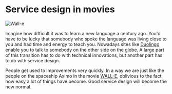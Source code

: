 # Service design in movies
![Wall-e](http://vignette1.wikia.nocookie.net/pixar/images/c/cc/411574_170209353079235_100002705143230_215950_1399847863_o.jpg/revision/latest?cb=20120104211536)

Imagine how difficult it was to learn a new language a century ago. You'd have to be lucky that somebody who spoke the language was living close to you and had time and energy to teach you. Nowadays sites like [Duolingo](https://www.duolingo.com/) enable you to talk to somebody on the other side on the globe.
A large part of this transition has to do with technical innovations, but another part has to do with service design.

People get used to improvements very quickly. In a way we are just like the people on the spaceship Aximo in the movie [WALL-E](http://www.imdb.com/title/tt0910970/), oblivious to the fact how easy a lot of things have become. Good service design will become the new normal.
